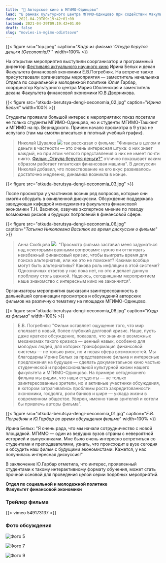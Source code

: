 ```yaml
---
title: "🎦 Авторское кино в МГИМО-Одинцово"
lead: "В рамках Культурного центра МГИМО-Одинцово при содействии Факультета финансовой экономики и организаторов Фестиваля актуального научного кино 20 апреля состоялся показ авторского фильма немецкого режиссера Кармен Лосманн 'Откуда берутся деньги (Oeconomia)?'"
date: 2021-04-29T09:19:42+01:00
lastmod: 2021-04-29T09:19:42+01:00
draft: false
slug: "movies-in-mgimo-odintsovo"
---
```


[econ]: /program/undergrad/economics
[management]: /program/undergrad/management
[itmb]: /program/undergrad/itmb

{{< figure src="top.jpeg" caption="<em>Кадр из фильма 'Откуда берутся деньги (Oeconomia)?'</em>" width=100% >}}

На открытии мероприятия выступили соорганизатор и программный директор [Фестиваля актуального научного кино](https://web.facebook.com/csffest/) Ирина Белых и декан Факультета финансовой экономики Е.В.Погребняк. На встрече также присутствовали организаторы мероприятия — заместитель начальника Отдела по социальной и молодежной политике Юлия Гарбар, координатор Культурного центра Мария Оболенская и заместитель декана Факультета финансовой экономики Ю.В.Дворникова.

{{< figure src="otkuda-berutsya-dengi-oeconomia_02.jpg" caption="<em>Ирина Белых</em>" width=100% >}}

Студенты проявили большой интерес к мероприятию: показ посетили не только студенты МГИМО-Одинцово, но и студенты МГИМО-Ташкент и МГИМО на пр. Вернадского.
Причем начало просмотра в 9 утра не испугало (там мы смогли вписаться в плотный учебный график).

> Николай Шувалов [![](https://img.shields.io/badge/ИТМБ-2022-blue)][itmb] так рассказал о фильме: "Финансы в целом и деньги в частности — это очень интересная штука: о них знает каждый, но при этом четкого представления о них не имеет почти никто. [Фильм „Откуда берутся деньги?“](https://dnk.csff.ru/films/view?id=113) отлично показывает каким образом работает гигантская финансовая машина". В дискуссии Николай добавил, что повествование на его вкус развивалось достаточно медленно, динамика возникла в конце.

{{< figure src="otkuda-berutsya-dengi-oeconomia_03.jpg" >}}

После просмотра у участников возник ряд вопросов, которые они смогли обсудить в оживленной дискуссии. Обсуждение поддержала заведующая кафедрой менеджмента факультета финансовой экономики Т.Н. Василюк, озвучив экспертное мнение по поводу возможных рисков и будущих потрясений в финансовой сфере.

{{< figure src="otkuda-berutsya-dengi-oeconomia_06.jpg" caption="<em>Татьяна Николаевна Василюк во время дискуссии о фильме</em>" >}}

> Анна Скобцова [![](https://img.shields.io/badge/ФМ-2024-blue)][management]: "Просмотр фильма заставил меня задуматься над некоторыми важными вопросами: нужно ли оттягивать неизбежный финансовый кризис, чтобы выиграть время для поиска альтернатив, или же это не поможет? Какими вообще могут быть альтернативы? Какова роль инфляции в этой системе? Однозначных ответов у нас пока нет, но это и делает данную проблему столь важной. Надеюсь, сегодняшним мероприятием наше знакомство с интересным кино не закончится".

Организаторы мероприятия высказали заинтересованность в дальнейшей организации просмотров и обсуждений авторских фильмов на различную тематику на площадке МГИМО-Одинцово.

{{< figure src="otkuda-berutsya-dengi-oeconomia_08.jpg" caption="<em>Кадр из фильма</em>" width=100% >}}

> Е.В. Погребняк: "Фильм оставляет ощущение того, что мир сползает в новый, более глубокий долговой кризис. Наше, пусть даже краткое обсуждение, показало, что знания о возможных механизмах такого кризиса — ценный навык, особенно для молодых людей, для которых трансформация финансовой системы — не только риск, но и новая сфера возможностей. Мы благодарны Ирине Белых за представление фильма и интересные предложения на будущее — сделать документальное кино частью студенческой и профессиональной культурной жизни нашего факультета и МГИМО-Одинцово. На примере сегодняшнего фильма мы видим, что наши студенты — не только заинтересованные зрители, но и активные участники обсуждения, в котором затрагивались проблемы роста закредитованности экономики, госдолга, роли банков и шире — уклада жизни в современном обществе. Уверен, именно таких зрителей и хотели бы привлечь авторы фильма".

{{< figure src="otkuda-berutsya-dengi-oeconomia_01.jpg" caption="<em>Е.В. Погребняк и Ю.Гарбар во время обсуждения фильма</em>" width=100% >}}

Ирина Белых: "Я очень рада, что мы начали сотрудничество с новой площадкой. МГИМО — один из ведущих вузов страны с невероятной историей и выпускниками. Мне было очень интересно встретиться со студентами и преподавателями, узнать, что происходит в вузе сегодня и обсудить наш фильм с будущими экономистами. Кажется, у нас получилась интересная дискуссия!"

В заключение Ю.Гарбар отметила, что интерес, проявленный студентами к такому интерактивному формату обучения, может стать прочной основой для проведения целой серии подобных мероприятий.

**Отдел по социальной и молодежной политике**  
**Факультет финансовой экономики**

### Трейлер фильма

{{< vimeo 549173137 >}}

### Фото обсуждения

![Фото 5](otkuda-berutsya-dengi-oeconomia_05.jpg)

![Фото 7](otkuda-berutsya-dengi-oeconomia_07.jpg)

![Фото 9](otkuda-berutsya-dengi-oeconomia_09.jpg)
